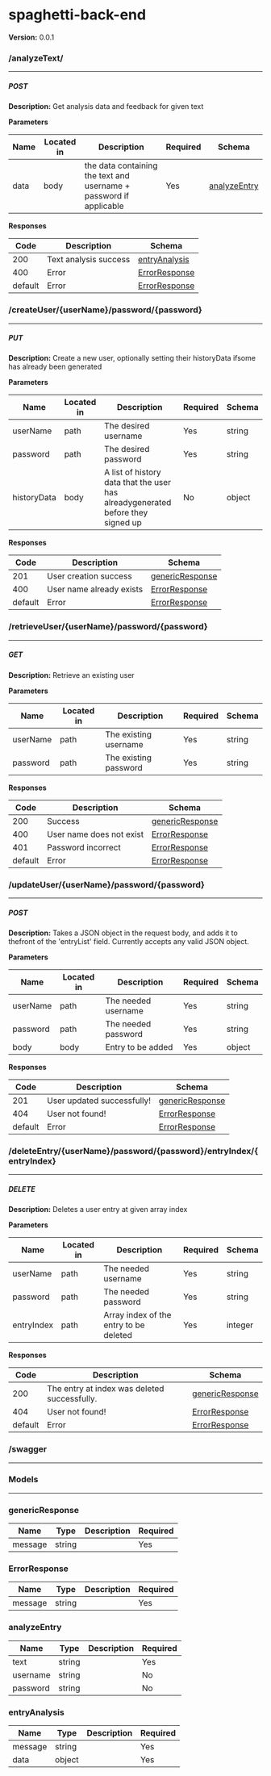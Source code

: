 spaghetti-back-end
==================
**Version:** 0.0.1

### /analyzeText/
---
##### ***POST***
**Description:** Get analysis data and feedback for given text

**Parameters**

| Name | Located in | Description | Required | Schema |
| ---- | ---------- | ----------- | -------- | ---- |
| data | body | the data containing the text and username + password if applicable | Yes | [analyzeEntry](#analyzeentry) |

**Responses**

| Code | Description | Schema |
| ---- | ----------- | ------ |
| 200 | Text analysis success | [entryAnalysis](#entryanalysis) |
| 400 | Error | [ErrorResponse](#errorresponse) |
| default | Error | [ErrorResponse](#errorresponse) |

### /createUser/{userName}/password/{password}
---
##### ***PUT***
**Description:** Create a new user, optionally setting their historyData ifsome has already been generated

**Parameters**

| Name | Located in | Description | Required | Schema |
| ---- | ---------- | ----------- | -------- | ---- |
| userName | path | The desired username | Yes | string |
| password | path | The desired password | Yes | string |
| historyData | body | A list of history data that the user has alreadygenerated before they signed up | No | object |

**Responses**

| Code | Description | Schema |
| ---- | ----------- | ------ |
| 201 | User creation success | [genericResponse](#genericresponse) |
| 400 | User name already exists | [ErrorResponse](#errorresponse) |
| default | Error | [ErrorResponse](#errorresponse) |

### /retrieveUser/{userName}/password/{password}
---
##### ***GET***
**Description:** Retrieve an existing user

**Parameters**

| Name | Located in | Description | Required | Schema |
| ---- | ---------- | ----------- | -------- | ---- |
| userName | path | The existing username | Yes | string |
| password | path | The existing password | Yes | string |

**Responses**

| Code | Description | Schema |
| ---- | ----------- | ------ |
| 200 | Success | [genericResponse](#genericresponse) |
| 400 | User name does not exist | [ErrorResponse](#errorresponse) |
| 401 | Password incorrect | [ErrorResponse](#errorresponse) |
| default | Error | [ErrorResponse](#errorresponse) |

### /updateUser/{userName}/password/{password}
---
##### ***POST***
**Description:** Takes a JSON object in the request body, and adds it to thefront of the 'entryList' field. Currently accepts any valid JSON object.

**Parameters**

| Name | Located in | Description | Required | Schema |
| ---- | ---------- | ----------- | -------- | ---- |
| userName | path | The needed username | Yes | string |
| password | path | The needed password | Yes | string |
| body | body | Entry to be added | Yes | object |

**Responses**

| Code | Description | Schema |
| ---- | ----------- | ------ |
| 201 | User updated successfully! | [genericResponse](#genericresponse) |
| 404 | User not found! | [ErrorResponse](#errorresponse) |
| default | Error | [ErrorResponse](#errorresponse) |

### /deleteEntry/{userName}/password/{password}/entryIndex/{entryIndex}
---
##### ***DELETE***
**Description:** Deletes a user entry at given array index

**Parameters**

| Name | Located in | Description | Required | Schema |
| ---- | ---------- | ----------- | -------- | ---- |
| userName | path | The needed username | Yes | string |
| password | path | The needed password | Yes | string |
| entryIndex | path | Array index of the entry to be deleted | Yes | integer |

**Responses**

| Code | Description | Schema |
| ---- | ----------- | ------ |
| 200 | The entry at index was deleted successfully. | [genericResponse](#genericresponse) |
| 404 | User not found! | [ErrorResponse](#errorresponse) |
| default | Error | [ErrorResponse](#errorresponse) |

### /swagger
---
### Models
---

### genericResponse  

| Name | Type | Description | Required |
| ---- | ---- | ----------- | -------- |
| message | string |  | Yes |

### ErrorResponse  

| Name | Type | Description | Required |
| ---- | ---- | ----------- | -------- |
| message | string |  | Yes |

### analyzeEntry  

| Name | Type | Description | Required |
| ---- | ---- | ----------- | -------- |
| text | string |  | Yes |
| username | string |  | No |
| password | string |  | No |

### entryAnalysis  

| Name | Type | Description | Required |
| ---- | ---- | ----------- | -------- |
| message | string |  | Yes |
| data | object |  | Yes |